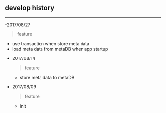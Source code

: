 ## develop history ##
---

-2017/08/27
   > feature
   * use transaction when store meta data
   * load meta data from metaDB when app startup

- 2017/08/14
   > feature
	* store meta data to metaDB

- 2017/08/09
   > feature
	* init

